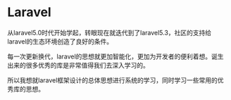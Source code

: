 # Laravel

从laravel5.0时代开始学起，转眼现在就迭代到了laravel5.3，社区的支持给laravel的生态环境创造了良好的条件。

每一次更新换代，laravel的思想就更加智能化，更加为开发者的便利着想。诞生出来的很多优秀的库是非常值得我们去深入学习的。

所以我想就laravel框架设计的总体思想进行系统的学习，同时学习一些常用的优秀库的思想。